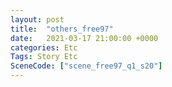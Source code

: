 ```yaml
---
layout: post
title:  "others_free97"
date:   2021-03-17 21:00:00 +0000
categories: Etc
Tags: Story Etc
SceneCode: ["scene_free97_q1_s20"]
---
```

